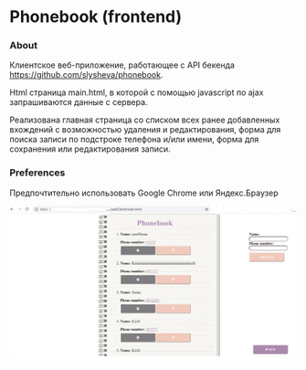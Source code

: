 # Phonebook (frontend)

### About
Клиентское веб-приложение, работающее с API бекенда <https://github.com/slysheva/phonebook>.
  
Html страница main.html, в которой с помощью javascript по ajax запрашиваются
данные с сервера. 

Реализована главная страница со списком всех ранее добавленных вхождений с возможностью удаления 
и редактирования, форма для поиска записи по подстроке телефона и/или имени, форма для сохранения
или редактирования записи.

### Preferences
Предпочтительно использовать Google Chrome или Яндекс.Браузер

<img src ="images/main.png">
